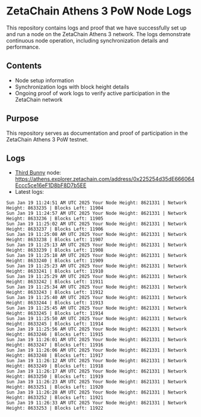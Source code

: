 # ZetaChain Athens 3 PoW Node Logs
This repository contains logs and proof that we have successfully set up and run a node on the ZetaChain Athens 3 network. The logs demonstrate continuous node operation, including synchronization details and performance.

## Contents
- Node setup information
- Synchronization logs with block height details
- Ongoing proof of work logs to verify active participation in the ZetaChain network

## Purpose
This repository serves as documentation and proof of participation in the ZetaChain Athens 3 PoW testnet.

## Logs

- [Third Bunny](https://thirdbunny.xyz/) node: https://athens.explorer.zetachain.com/address/0x225254d35dE666064Eccc5ce16eF1D8bF8D7b5EE
- Latest logs:
```
Sun Jan 19 11:24:51 AM UTC 2025 Your Node Height: 8621331 | Network Height: 8633235 | Blocks Left: 11904
Sun Jan 19 11:24:57 AM UTC 2025 Your Node Height: 8621331 | Network Height: 8633236 | Blocks Left: 11905
Sun Jan 19 11:25:02 AM UTC 2025 Your Node Height: 8621331 | Network Height: 8633237 | Blocks Left: 11906
Sun Jan 19 11:25:08 AM UTC 2025 Your Node Height: 8621331 | Network Height: 8633238 | Blocks Left: 11907
Sun Jan 19 11:25:13 AM UTC 2025 Your Node Height: 8621331 | Network Height: 8633239 | Blocks Left: 11908
Sun Jan 19 11:25:18 AM UTC 2025 Your Node Height: 8621331 | Network Height: 8633240 | Blocks Left: 11909
Sun Jan 19 11:25:23 AM UTC 2025 Your Node Height: 8621331 | Network Height: 8633241 | Blocks Left: 11910
Sun Jan 19 11:25:29 AM UTC 2025 Your Node Height: 8621331 | Network Height: 8633242 | Blocks Left: 11911
Sun Jan 19 11:25:34 AM UTC 2025 Your Node Height: 8621331 | Network Height: 8633243 | Blocks Left: 11912
Sun Jan 19 11:25:40 AM UTC 2025 Your Node Height: 8621331 | Network Height: 8633244 | Blocks Left: 11913
Sun Jan 19 11:25:45 AM UTC 2025 Your Node Height: 8621331 | Network Height: 8633245 | Blocks Left: 11914
Sun Jan 19 11:25:50 AM UTC 2025 Your Node Height: 8621331 | Network Height: 8633245 | Blocks Left: 11914
Sun Jan 19 11:25:56 AM UTC 2025 Your Node Height: 8621331 | Network Height: 8633246 | Blocks Left: 11915
Sun Jan 19 11:26:01 AM UTC 2025 Your Node Height: 8621331 | Network Height: 8633247 | Blocks Left: 11916
Sun Jan 19 11:26:06 AM UTC 2025 Your Node Height: 8621331 | Network Height: 8633248 | Blocks Left: 11917
Sun Jan 19 11:26:12 AM UTC 2025 Your Node Height: 8621331 | Network Height: 8633249 | Blocks Left: 11918
Sun Jan 19 11:26:17 AM UTC 2025 Your Node Height: 8621331 | Network Height: 8633250 | Blocks Left: 11919
Sun Jan 19 11:26:23 AM UTC 2025 Your Node Height: 8621331 | Network Height: 8633251 | Blocks Left: 11920
Sun Jan 19 11:26:28 AM UTC 2025 Your Node Height: 8621331 | Network Height: 8633252 | Blocks Left: 11921
Sun Jan 19 11:26:33 AM UTC 2025 Your Node Height: 8621331 | Network Height: 8633253 | Blocks Left: 11922
```
